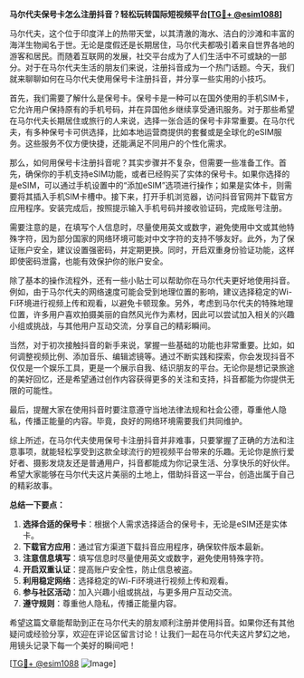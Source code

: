 **马尔代夫保号卡怎么注册抖音？轻松玩转国际短视频平台[[TG💪+ @esim1088](https://t.me/s/esim1088)]**

马尔代夫，这个位于印度洋上的热带天堂，以其清澈的海水、洁白的沙滩和丰富的海洋生物闻名于世。无论是度假还是长期居住，马尔代夫都吸引着来自世界各地的游客和居民。而随着互联网的发展，社交平台成为了人们生活中不可或缺的一部分。对于在马尔代夫生活的朋友们来说，注册抖音成为一个热门话题。今天，我们就来聊聊如何在马尔代夫使用保号卡注册抖音，并分享一些实用的小技巧。

首先，我们需要了解什么是保号卡。保号卡是一种可以在国外使用的手机SIM卡，它允许用户保持原有的手机号码，并在异国他乡继续享受通讯服务。对于那些希望在马尔代夫长期居住或旅行的人来说，选择一张合适的保号卡非常重要。在马尔代夫，有多种保号卡可供选择，比如本地运营商提供的套餐或是全球化的eSIM服务。这些服务不仅方便快捷，还能满足不同用户的个性化需求。

那么，如何用保号卡注册抖音呢？其实步骤并不复杂，但需要一些准备工作。首先，确保你的手机支持eSIM功能，或者已经购买了实体的保号卡。如果你选择的是eSIM，可以通过手机设置中的“添加eSIM”选项进行操作；如果是实体卡，则需要将其插入手机SIM卡槽中。接下来，打开手机浏览器，访问抖音官网并下载官方应用程序。安装完成后，按照提示输入手机号码并接收验证码，完成账号注册。

需要注意的是，在填写个人信息时，尽量使用英文或数字，避免使用中文或其他特殊字符，因为部分国家的网络环境可能对中文字符的支持不够友好。此外，为了保证账户安全，建议设置强密码，并定期更换。同时，开启双重身份验证功能，这样即使密码泄露，也能有效保护你的账户安全。

除了基本的操作流程外，还有一些小贴士可以帮助你在马尔代夫更好地使用抖音。例如，由于马尔代夫的网络速度可能会受到地理位置的影响，建议选择稳定的Wi-Fi环境进行视频上传和观看，以避免卡顿现象。另外，考虑到马尔代夫的特殊地理位置，许多用户喜欢拍摄美丽的自然风光作为素材，因此可以尝试加入相关的兴趣小组或挑战，与其他用户互动交流，分享自己的精彩瞬间。

当然，对于初次接触抖音的新手来说，掌握一些基础的功能也非常重要。比如，如何调整视频比例、添加音乐、编辑滤镜等。通过不断实践和探索，你会发现抖音不仅仅是一个娱乐工具，更是一个展示自我、结识朋友的平台。无论你是想记录旅途的美好回忆，还是希望通过创作内容获得更多的关注和支持，抖音都能为你提供无限的可能性。

最后，提醒大家在使用抖音时要注意遵守当地法律法规和社会公德，尊重他人隐私，传播正能量的内容。毕竟，良好的网络环境需要我们共同维护。

综上所述，在马尔代夫使用保号卡注册抖音并非难事，只要掌握了正确的方法和注意事项，就能轻松享受到这款全球流行的短视频平台带来的乐趣。无论你是旅行爱好者、摄影发烧友还是普通用户，抖音都能成为你记录生活、分享快乐的好伙伴。希望大家能够在马尔代夫这片美丽的土地上，借助抖音这一平台，创造出属于自己的精彩故事。

**总结一下要点：**
1. **选择合适的保号卡**：根据个人需求选择适合的保号卡，无论是eSIM还是实体卡。
2. **下载官方应用**：通过官方渠道下载抖音应用程序，确保软件版本最新。
3. **注意信息填写**：填写信息时尽量使用英文或数字，避免使用特殊字符。
4. **开启双重认证**：提高账户安全性，防止信息被盗。
5. **利用稳定网络**：选择稳定的Wi-Fi环境进行视频上传和观看。
6. **参与社区活动**：加入兴趣小组或挑战，与更多用户互动交流。
7. **遵守规则**：尊重他人隐私，传播正能量内容。

希望这篇文章能帮助到正在马尔代夫的朋友顺利注册并使用抖音。如果你还有其他疑问或经验分享，欢迎在评论区留言讨论！让我们一起在马尔代夫这片梦幻之地，用镜头记录下每一个美好的瞬间吧！

[[TG💪+ @esim1088](https://t.me/s/esim1088) ![Image](https://i.postimg.cc/4NQfJmqS/Snipaste-2025-05-13-00-14-12.png)]